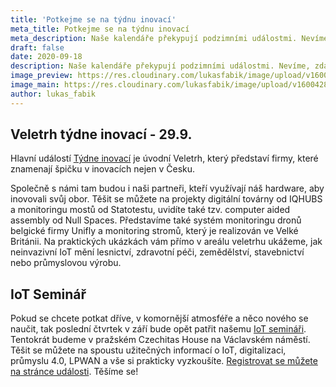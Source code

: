 ```yaml
---
title: 'Potkejme se na týdnu inovací'
meta_title: Potkejme se na týdnu inovací
meta_description: Naše kalendáře překypují podzimními událostmi. Nevíme, zda všechny dopadnou, přesto bych vás chtěl na jednu pozvat.
draft: false
date: 2020-09-18
description: Naše kalendáře překypují podzimními událostmi. Nevíme, zda všechny dopadnou, přesto bych vás chtěl na jednu pozvat.
image_preview: https://res.cloudinary.com/lukasfabik/image/upload/v1600428977/blog/2020-09-18-tyden-inovaci/tydeninovaci.png
image_main: https://res.cloudinary.com/lukasfabik/image/upload/v1600428976/blog/2020-09-18-tyden-inovaci/tydeninovaci_wide.png
author: lukas_fabik
---
```


## Veletrh týdne inovací - 29.9.

Hlavní událostí [Týdne inovací](https://tydeninovaci.cz) je úvodní Veletrh, který představí firmy, které znamenají špičku v inovacích nejen v Česku. 

Společně s námi tam budou i naši partneři, kteří využívají náš hardware, aby inovovali svůj obor. Těšit se můžete na projekty digitální továrny od IQHUBS a monitoringu mostů od Statotestu, uvidíte také tzv. computer aided assembly od Null Spaces. Představíme také systém monitoringu dronů belgické firmy Unifly a monitoring stromů, který je realizován ve Velké Británii. Na praktických ukázkách vám přímo v areálu veletrhu ukážeme, jak neinvazivní IoT mění lesnictví, zdravotní péči, zemědělství, stavebnictví nebo průmyslovou výrobu.

## IoT Seminář

Pokud se chcete potkat dříve, v komornější atmosféře a něco nového se naučit, tak poslední čtvrtek v září bude opět patřit našemu [IoT semináři](https://www.hardwario.com/cs/events/2020-09-24-seminar-industry/). Tentokrát budeme v pražském Czechitas House na Václavském náměstí. Těšit se můžete na spoustu užitečných informací o IoT, digitalizaci, průmyslu 4.0, LPWAN a vše si prakticky vyzkoušíte. [Registrovat se můžete na stránce události](https://www.hardwario.com/cs/events/2020-09-24-seminar-industry/#registrace). Těšíme se! 
